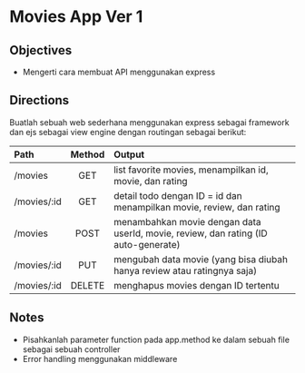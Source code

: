 # Movies App Ver 1
## Objectives
- Mengerti cara membuat API menggunakan express
## Directions
Buatlah sebuah web sederhana menggunakan express sebagai framework dan ejs sebagai view engine dengan routingan sebagai berikut:

| Path          | Method   | Output                                                                                           |
| :---          |  :----:  |   :---                                                                                           |
| /movies       | GET      | list favorite movies, menampilkan id, movie, dan rating                                              |
| /movies/:id    | GET      | detail todo dengan ID = id dan menampilkan movie, review, dan rating          |
| /movies        | POST     | menambahkan movie dengan data userId, movie, review, dan rating (ID auto-generate)           |
| /movies/:id    | PUT      | mengubah data movie (yang bisa diubah hanya review atau ratingnya saja)   | 
| /movies/:id    | DELETE   | menghapus movies dengan ID tertentu                                                                    |


## Notes
- Pisahkanlah parameter function pada app.method ke dalam sebuah file sebagai sebuah controller
- Error handling menggunakan middleware